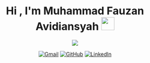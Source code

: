 <h1 align="center">Hi , I'm Muhammad Fauzan Avidiansyah <img src="https://media.giphy.com/media/hvRJCLFzcasrR4ia7z/giphy.gif" width="35"></h1>
<p align="center">
  <a href="https://github.com/DenverCoder1/readme-typing-svg"><img src="https://readme-typing-svg.herokuapp.com?lines=Computer+Science+Student;Always+learning+new+things;Be+yourself+and+never+surrender"></a>
</p>

<p align="center">
	<a href="mailto:fauzanavidian2@gmail.com"><img img src="https://img.shields.io/badge/gmail-%23EA4335.svg?style=plastic&logo=gmail&logoColor=white" alt="Gmail"/></a>
	<a href="https://github.com/Fauzanavidian"><img src="https://img.shields.io/badge/github-%23181717.svg?style=plastic&logo=github&logoColor=white" alt="GitHub"/></a>
	<a href="https://www.linkedin.com/in/muhammad-fauzan-avidiansyah/"><img src="https://img.shields.io/badge/linkedin-%230A66C2.svg?style=plastic&logo=linkedin&logoColor=white" alt="LinkedIn"/></a>
</p>
<!-- 
## 📊 Github Stats

  <summary><b>💻 GitHub Profile Stats</b></summary>
  <br/>
  <p align="center">
    <a href="https://github.com/Fauzanavidian/github-readme-stats"><img alt="fauzanavidian's Github Stats" src="https://github-readme-stats.vercel.app/api?username=Fauzanavidian&show_icons=true&count_private=true&theme=algolia" height="192px"/></a>
<br/>
  <!-- &nbsp;
	  <img src="https://github-readme-stats.vercel.app/api/top-langs?username=Fauzanavidian&langs_count=10&show_icons=true&locale=en&layout=compact&theme=algolia" alt="Fauzanavidian" height="192px"/>
  <br/>
  <b>Note:</b> Top languages is only a metric of the languages my public code consists of and doesn't reflect experience or skill level. -->
  </p>
<br/> 
